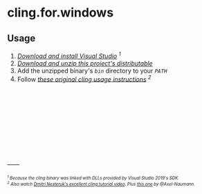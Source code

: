 # cling.for.windows

## Usage
1. [_Download and install Visual Studio_](https://visualstudio.microsoft.com/downloads/)&nbsp;<sup><em>1</em></sup>
2. [_Download and unzip this project's distributable_](https://github.com/boydingham/cling.for.windows/blob/main/cling-win-amd64-1.0~dev-d78d1a0.zip)
3. Add the unzipped binary's _`bin`_ directory to your _`PATH`_
4. Follow [_these original cling usage instructions_](https://github.com/root-project/cling#usage)&nbsp;<sup><em>2</em></sup>

<br />
<br />
<br />
<br />
<br />
<br />
<br />
<br />
<br />




——
<br />

<sup><sup><sup><em>1</em></sup><em>&nbsp;Because&nbsp;the&nbsp;cling&nbsp;binary&nbsp;was&nbsp;linked&nbsp;with&nbsp;DLLs&nbsp;provided&nbsp;by&nbsp;Visual&nbsp;Studio&nbsp;2019's&nbsp;SDK.</em></sup></sup>
<br />
<sup><sup><sup><em>2</em></sup><em>&nbsp;Also&nbsp;watch&nbsp;[Dmitri&nbsp;Nesteruk's&nbsp;excellent&nbsp;cling&nbsp;tutorial&nbsp;video](https://www.youtube.com/watch?v=Lbi7MLS03Yc&t=323s).&nbsp;Plus&nbsp;[this&nbsp;one](https://youtu.be/f9Xfh8pv3Fs)&nbsp;by&nbsp;@Axel-Naumann.</em></sup></sup>
<br />

